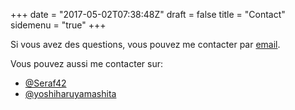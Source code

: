 +++
date = "2017-05-02T07:38:48Z"
draft = false
title = "Contact"
sidemenu = "true"
+++

Si vous avez des questions, vous pouvez me contacter par <a href="mailto:nephilim.seraphin@gmail.com">email</a>.

Vous pouvez aussi me contacter sur:

<ul class="fa-ul">
  <li>
    <a href="https://twitter.com/Seraf42" target="_blank"><i class="fa fa-twitter-square fa-lg"></i>@Seraf42</a>
  </li>
  <li>
    <a href="https://facebook.com/julien.syx" target="_blank"><i class="fa fa-facebook-square fa-lg"></i>@yoshiharuyamashita</a>
  </li>
</ul>